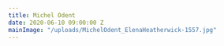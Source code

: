 ```yaml
---
title: Michel Odent
date: 2020-06-10 09:00:00 Z
mainImage: "/uploads/MichelOdent_ElenaHeatherwick-1557.jpg"
---
```



